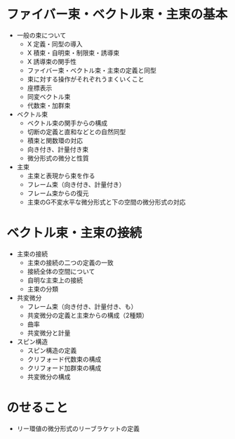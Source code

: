# ファイバー束・ベクトル束・主束の基本
- 一般の束について
  - X 定義・同型の導入
  - X 積束・自明束・制限束・誘導束
  - X 誘導束の関手性
  - ファイバー束・ベクトル束・主束の定義と同型
  - 束に対する操作がそれぞれうまくいくこと
  - 座標表示
  - 同変ベクトル束
  - 代数束・加群束
- ベクトル束
  - ベクトル束の関手からの構成
  - 切断の定義と直和などとの自然同型
  - 積束と関数環の対応
  - 向き付き、計量付き束
  - 微分形式の微分と性質
- 主束
  - 主束と表現から束を作る
  - フレーム束（向き付き、計量付き）
  - フレーム束からの復元
  - 主束のG不変水平な微分形式と下の空間の微分形式の対応
# ベクトル束・主束の接続
- 主束の接続
  - 主束の接続の二つの定義の一致
  - 接続全体の空間について
  - 自明な主束上の接続
  - 主束の分類
- 共変微分
  - フレーム束（向き付き、計量付き、も）
  - 共変微分の定義と主束からの構成（2種類）
  - 曲率
  - 共変微分と計量
- スピン構造
  - スピン構造の定義
  - クリフォード代数束の構成
  - クリフォード加群束の構成
  - 共変微分の構成

# のせること
- リー環値の微分形式のリーブラケットの定義
